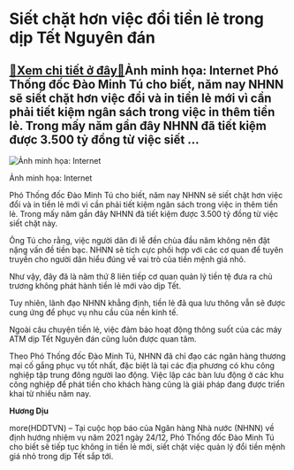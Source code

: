 Siết chặt hơn việc đổi tiền lẻ trong dịp Tết Nguyên đán
=======================================================

[:gift:Xem chi tiết ở đây:gift:](https://hddtvn.com/siet-chat-hon-viec-doi-tien-le-trong-dip-tet-nguyen-dan/)Ảnh minh họa: Internet Phó Thống đốc Đào Minh Tú cho biết, năm nay NHNN sẽ siết chặt hơn việc đổi và in tiền lẻ mới vì cần phải tiết kiệm ngân sách trong việc in thêm tiền lẻ. Trong mấy năm gần đây NHNN đã tiết kiệm được 3.500 tỷ đồng từ việc siết …
---------------------------------------------------------------------------------------------------------------------------------------------------------------------------------------------------------------------------------------------------------





![Ảnh minh họa: Internet](https://hddtvn.com/wp-content/uploads/2021/01/4301_photo1545874884235-1545874884409-crop-1545874897716861573277.jpg "Ảnh minh họa: Internet")


Ảnh minh họa: Internet



Phó Thống đốc Đào Minh Tú cho biết, năm nay NHNN sẽ siết chặt hơn việc đổi và in tiền lẻ mới vì cần phải tiết kiệm ngân sách trong việc in thêm tiền lẻ. Trong mấy năm gần đây NHNN đã tiết kiệm được 3.500 tỷ đồng từ việc siết chặt này.


Ông Tú cho rằng, việc người dân đi lễ đền chùa đầu năm không nên đặt nặng vấn đề tiền bạc. NHNN sẽ tích cực phối hợp với các cơ quan để tuyên truyền cho người dân hiểu đúng về vai trò của tiền mệnh giá nhỏ.


Như vậy, đây đã là năm thứ 8 liên tiếp cơ quan quản lý tiền tệ đưa ra chủ trương không phát hành tiền lẻ mới vào dịp Tết.


Tuy nhiên, lãnh đạo NHNN khẳng định, tiền lẻ đã qua lưu thông vẫn sẽ được cung ứng để phục vụ nhu cầu của nền kinh tế.


Ngoài câu chuyện tiền lẻ, việc đảm bảo hoạt động thông suốt của các máy ATM dịp Tết Nguyên đán cũng luôn được quan tâm.


Theo Phó Thống đốc Đào Minh Tú, NHNN đã chỉ đạo các ngân hàng thương mại cố gắng phục vụ tốt nhất, đặc biệt là tại các địa phương có khu công nghiệp tập trung đông người lao động. Việc lập các bàn lưu động ở các khu công nghiệp để phát tiền cho khách hàng cũng là giải pháp đang được triển khai từ nhiều năm nay.




**Hương Dịu**



more(HDDTVN) – Tại cuộc họp báo của Ngân hàng Nhà nước (NHNN) về định hướng nhiệm vụ năm 2021 ngày 24/12, Phó Thống đốc Đào Minh Tú cho biết sẽ tiếp tục không in tiền lẻ mới, siết chặt việc quản lý đổi tiền mệnh giá nhỏ trong dịp Tết sắp tới.

